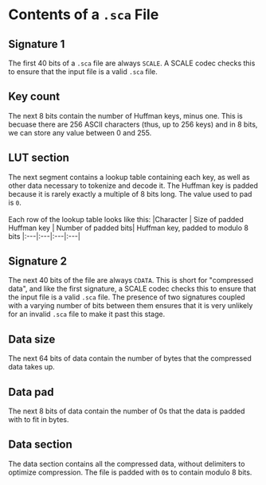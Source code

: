 # Contents of a `.sca` File
## Signature 1
The first 40 bits of a `.sca` file are always `SCALE`. A SCALE codec checks this to ensure that the input file is a valid `.sca` file.
## Key count
The next 8 bits contain the number of Huffman keys, minus one. This is becuase there are 256 ASCII characters (thus, up to 256 keys) and in 8 bits, we can store any value between 0 and 255. 
## LUT section
The next segment contains a lookup table containing each key, as well as other data necessary to tokenize and decode it. The Huffman key is padded because it is rarely exactly a multiple of 8 bits long. The value used to pad is `0`.<br><br>
Each row of the lookup table looks like this:
|Character | Size of padded Huffman key | Number of padded bits| Huffman key, padded to modulo 8 bits
|:---|:---|:---|:---|

## Signature 2
The next 40 bits of the file are always `CDATA`. This is short for "compressed data", and like the first signature, a SCALE codec checks this to ensure that the input file is a valid `.sca` file. The presence of two signatures coupled with a varying number of bits between them ensures that it is very unlikely for an invalid `.sca` file to make it past this stage.

## Data size
The next 64 bits of data contain the number of bytes that the compressed data takes up.

## Data pad
The next 8 bits of data contain the number of 0s that the data is padded with to fit in bytes.

## Data section

The data section contains all the compressed data, without delimiters to optimize compression. The file is padded with `0`s to contain modulo 8 bits.